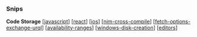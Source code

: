 ### Snips

**Code Storage**
[[javascript]]
[[react]]
[[ios]]
[[nim-cross-compile]]
[[fetch-options-exchange-urql]]
[[availability-ranges]]
[[windows-disk-creation]]
[[editors]]


[//begin]: # "Autogenerated link references for markdown compatibility"
[javascript]: javascript "javascript"
[react]: react "react"
[ios]: ios "ios"
[nim-cross-compile]: nim-cross-compile "nim-cross-compile"
[fetch-options-exchange-urql]: fetch-options-exchange-urql "fetch-options-exchange-urql"
[availability-ranges]: availability-ranges "availability-ranges"
[windows-disk-creation]: windows-disk-creation "Windows Disk Creation"
[editors]: editors "editors"
[//end]: # "Autogenerated link references"
